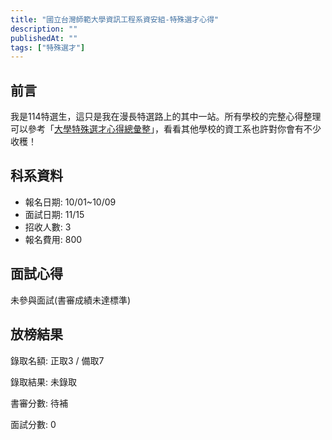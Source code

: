 ```yaml
---
title: "國立台灣師範大學資訊工程系資安組-特殊選才心得"
description: ""
publishedAt: ""
tags: ["特殊選才"]
---
```


## 前言

我是114特選生，這只是我在漫長特選路上的其中一站。所有學校的完整心得整理可以參考「[大學特殊選才心得總彙整](/blogs/special)」，看看其他學校的資工系也許對你會有不少收穫！

## 科系資料

- 報名日期: 10/01~10/09
- 面試日期: 11/15
- 招收人數: 3
- 報名費用: 800

## 面試心得

未參與面試(書審成績未達標準)

## 放榜結果

錄取名額: 正取3 / 備取7

錄取結果: 未錄取

書審分數: 待補

面試分數: 0
